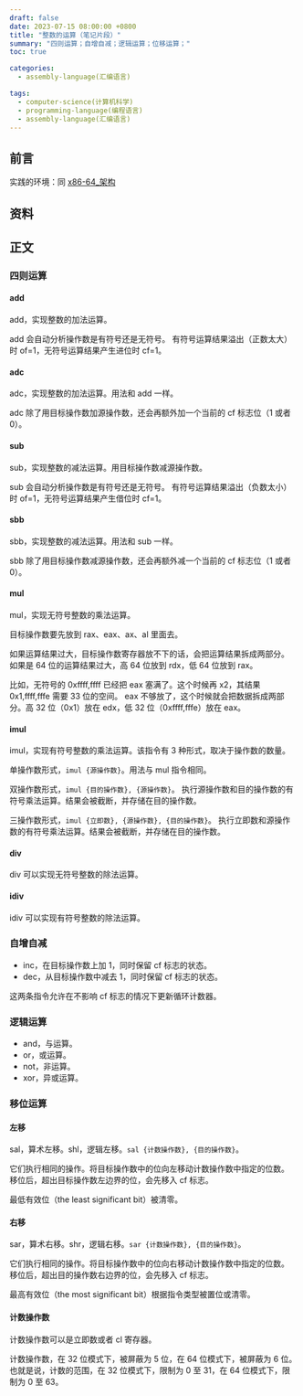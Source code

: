 ```yaml
---
draft: false
date: 2023-07-15 08:00:00 +0800
title: "整数的运算（笔记片段）"
summary: "四则运算；自增自减；逻辑运算；位移运算；"
toc: true

categories:
  - assembly-language(汇编语言)

tags:
  - computer-science(计算机科学)
  - programming-language(编程语言)
  - assembly-language(汇编语言)
---
```


## 前言

实践的环境：同 [x86-64_架构]()

## 资料

## 正文

### 四则运算

#### add

add，实现整数的加法运算。

add 会自动分析操作数是有符号还是无符号。
有符号运算结果溢出（正数太大）时 of=1，无符号运算结果产生进位时 cf=1。

#### adc

adc，实现整数的加法运算。用法和 add 一样。

adc 除了用目标操作数加源操作数，还会再额外加一个当前的 cf 标志位（1 或者 0）。

#### sub

sub，实现整数的减法运算。用目标操作数减源操作数。

sub 会自动分析操作数是有符号还是无符号。
有符号运算结果溢出（负数太小）时 of=1，无符号运算结果产生借位时 cf=1。

#### sbb

sbb，实现整数的减法运算。用法和 sub 一样。

sbb 除了用目标操作数减源操作数，还会再额外减一个当前的 cf 标志位（1 或者 0）。

#### mul

mul，实现无符号整数的乘法运算。

目标操作数要先放到 rax、eax、ax、al 里面去。

如果运算结果过大，目标操作数寄存器放不下的话，会把运算结果拆成两部分。
如果是 64 位的运算结果过大，高 64 位放到 rdx，低 64 位放到 rax。

比如，无符号的 0xffff,ffff 已经把 eax 塞满了。这个时候再 x2，其结果 0x1,ffff,fffe 需要 33 位的空间。
eax 不够放了，这个时候就会把数据拆成两部分。高 32 位（0x1）放在 edx，低 32 位（0xffff,fffe）放在 eax。

#### imul

imul，实现有符号整数的乘法运算。该指令有 3 种形式，取决于操作数的数量。

单操作数形式，`imul {源操作数}`。用法与 mul 指令相同。

双操作数形式，`imul {目的操作数}, {源操作数}`。
执行源操作数和目的操作数的有符号乘法运算。结果会被截断，并存储在目的操作数。

三操作数形式，`imul {立即数}, {源操作数}, {目的操作数}`。
执行立即数和源操作数的有符号乘法运算。结果会被截断，并存储在目的操作数。

#### div

div 可以实现无符号整数的除法运算。

#### idiv

idiv 可以实现有符号整数的除法运算。

### 自增自减

- inc，在目标操作数上加 1，同时保留 cf 标志的状态。
- dec，从目标操作数中减去 1，同时保留 cf 标志的状态。

这两条指令允许在不影响 cf 标志的情况下更新循环计数器。

### 逻辑运算

- and，与运算。
- or，或运算。
- not，非运算。
- xor，异或运算。

### 移位运算

#### 左移

sal，算术左移。shl，逻辑左移。`sal {计数操作数}, {目的操作数}`。

它们执行相同的操作。将目标操作数中的位向左移动计数操作数中指定的位数。
移位后，超出目标操作数左边界的位，会先移入 cf 标志。

最低有效位（the least significant bit）被清零。

#### 右移

sar，算术右移。shr，逻辑右移。`sar {计数操作数}, {目的操作数}`。

它们执行相同的操作。将目标操作数中的位向右移动计数操作数中指定的位数。
移位后，超出目的操作数右边界的位，会先移入 cf 标志。

最高有效位（the most significant bit）根据指令类型被置位或清零。

#### 计数操作数

计数操作数可以是立即数或者 cl 寄存器。

计数操作数，在 32 位模式下，被屏蔽为 5 位，在 64 位模式下，被屏蔽为 6 位。
也就是说，计数的范围，在 32 位模式下，限制为 0 至 31，在 64 位模式下，限制为 0 至 63。
